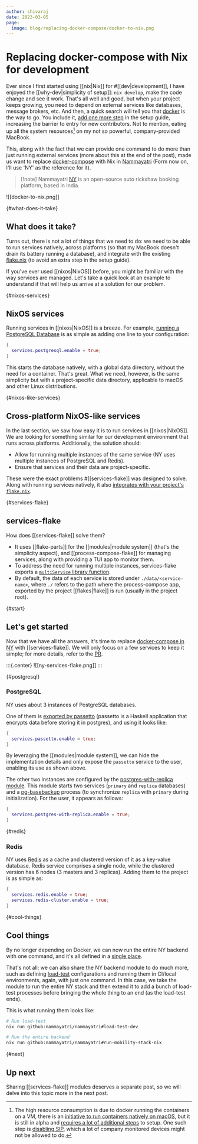 ```yaml
---
author: shivaraj
date: 2023-03-05
page:
  image: blog/replacing-docker-compose/docker-to-nix.png
---
```


# Replacing docker-compose with Nix for development

Ever since I first started using [[nix|Nix]] for #[[dev|development]], I have enjoyed the [[why-dev|simplicity of setup]]: `nix develop`, make the code change and see it work. That's all well and good, but when your project keeps growing, you need to depend on external services like databases, message brokers, etc. And then, a quick search will tell you that [docker](https://www.docker.com/) is the way to go. You include it, [add one more step](https://github.com/nammayatri/nammayatri/tree/f056bb994fbf9adefa454319032ca35c34ea65bc/Backend#other-tools) in the setup guide, increasing the barrier to entry for new contributors. Not to mention, eating up all the system resources[^native-macos] on my not so powerful, company-provided MacBook.

This, along with the fact that we can provide one command to do more than just running external services (more about this at the end of the post), made us want to replace [docker-compose](https://docs.docker.com/compose/) with Nix in [Nammayatri](https://github.com/nammayatri/nammayatri) (Form now on, I'll use 'NY' as the reference for it).

> [!note] Nammayatri
> [NY](https://nammayatri.in) is an open-source auto rickshaw booking platform, based in India.

![[docker-to-nix.png]]

[^native-macos]: The high resource consumption is due to docker running the containers on a VM, there is an [initiative to run containers natively on macOS](https://github.com/macOScontainers/homebrew-formula), but it is still in alpha and [requires a lot of additional steps](https://github.com/macOScontainers/homebrew-formula?tab=readme-ov-file#installation) to setup. One such step is [disabling SIP](https://developer.apple.com/documentation/security/disabling_and_enabling_system_integrity_protection#3599244), which a lot of company monitored devices might not be allowed to do.

{#what-does-it-take}

## What does it take?

Turns out, there is not a lot of things that we need to do: we need to be able to run services natively, across platforms (so that my MacBook doesn't drain its battery running a database), and integrate with the existing [flake.nix](https://github.com/nammayatri/nammayatri/blob/main/flake.nix) (to avoid an extra step in the setup guide).

If you've ever used [[nixos|NixOS]] before, you might be familiar with the way services are managed. Let's take a quick look at an example to understand if that will help us arrive at a solution for our problem.

{#nixos-services}

## NixOS services

Running services in [[nixos|NixOS]] is a breeze. For example, [running a PostgreSQL Database](https://nixos.wiki/wiki/PostgreSQL) is as simple as adding one line to your configuration:

```nix
{
  services.postgresql.enable = true;
}
```

This starts the database natively, with a global data directory, without the need for a container. That's great. What we need, however, is the same simplicity but with a project-specific data directory, applicable to macOS and other Linux distributions.

{#nixos-like-services}

## Cross-platform NixOS-like services

In the last section, we saw how easy it is to run services in [[nixos|NixOS]]. We are looking for something similar for our development environment that runs across platforms. Additionally, the solution should:

- Allow for running multiple instances of the same service (NY uses multiple instances of PostgreSQL and Redis).
- Ensure that services and their data are project-specific.

These were the exact problems #[[services-flake]] was designed to solve. Along with running services natively, it also [integrates with your project's `flake.nix`](https://community.flake.parts/services-flake/start).

{#services-flake}

## services-flake

How does [[services-flake]] solve them?

- It uses [[flake-parts]] for the [[modules|module system]] (that's the simplicity aspect), and [[process-compose-flake]] for managing services, along with providing a TUI app to monitor them.
- To address the need for running multiple instances, services-flake exports a [`multiService` library function](https://github.com/juspay/services-flake/blob/e0a1074f8adb68c06b847d34b260454a18c0697c/nix/lib.nix#L7-L33).
- By default, the data of each service is stored under `./data/<service-name>`, where `./` refers to the path where the process-compose app, exported by the project [[flakes|flake]] is run (usually in the project root).

{#start}

## Let's get started

Now that we have all the answers, it's time to replace [docker-compose in NY](https://github.com/nammayatri/nammayatri/blob/f056bb994fbf9adefa454319032ca35c34ea65bc/Backend/nix/arion-configuration.nix) with [[services-flake]]. We will only focus on a few services to keep it simple; for more details, refer to the [PR](https://github.com/nammayatri/nammayatri/pull/3718).

:::{.center}
![[ny-services-flake.png]]
:::

{#postgresql}

### PostgreSQL

NY uses about 3 instances of PostgreSQL databases.

One of them is [exported by passetto](https://github.com/nammayatri/passetto/blob/nixify/process-compose.nix) (passetto is a Haskell application that encrypts data before storing it in postgres), and using it looks like:

```nix
{
  services.passetto.enable = true;
}
```

By leveraging the [[modules|module system]], we can hide the implementation details and only expose the `passetto` service to the user, enabling its use as shown above.

The other two instances are configured by the [postgres-with-replica module](https://github.com/nammayatri/nammayatri/blob/ccab8da607cfd8d4e9f7d28b55b83e22eec1af9b/Backend/nix/services/postgres-with-replica.nix). This module starts two services (`primary` and `replica` databases) and a [pg-basebackup](https://www.postgresql.org/docs/current/app-pgbasebackup.html) process (to synchronize `replica` with `primary` during initialization). For the user, it appears as follows:

```nix
{
  services.postgres-with-replica.enable = true;
}
```

{#redis}

### Redis

NY uses [Redis](https://redis.io/) as a cache and clustered version of it as a key-value database. Redis service comprises a single node, while the clustered version has 6 nodes (3 masters and 3 replicas). Adding them to the project is as simple as:

```nix
{
  services.redis.enable = true;
  services.redis-cluster.enable = true;
}
```

{#cool-things}

## Cool things

By no longer depending on Docker, we can now run the entire NY backend with one command, and it's all defined in a [single place](https://github.com/nammayatri/nammayatri/blob/ccab8da607cfd8d4e9f7d28b55b83e22eec1af9b/Backend/nix/services/nammayatri.nix). 

That's not all; we can also share the NY backend module to do much more, such as defining [load-test](https://github.com/nammayatri/nammayatri/blob/ccab8da607cfd8d4e9f7d28b55b83e22eec1af9b/Backend/load-test/default.nix) configurations and running them in CI/local environments, again, with just one command. In this case, we take the module to run the entire NY stack and then extend it to add a bunch of load-test processes before bringing the whole thing to an end (as the load-test ends).

This is what running them looks like:

```sh
# Run load-test
nix run github:nammayatri/nammayatri#load-test-dev

# Run the entire backend
nix run github:nammayatri/nammayatri#run-mobility-stack-nix
```

{#next}
## Up next

Sharing [[services-flake]] modules deserves a separate post, so we will delve into this topic more in the next post.
